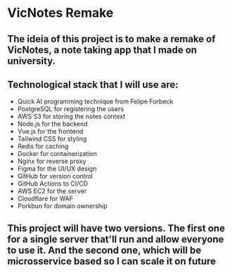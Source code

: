 # VicNotes Remake

## The ideia of this project is to make a remake of VicNotes, a note taking app that I made on university.

## Technological stack that I will use are:
- Quick AI programming technique from Felipe Forbeck
- PostgreSQL for registering the users
- AWS S3 for storing the notes context
- Node.js for the backend
- Vue.js for the frontend
- Tailwind CSS for styling
- Redis for caching
- Docker for containerization
- Nginx for reverse proxy
- Figma for the UI/UX design
- GitHub for version control
- GitHub Actions to CI/CD
- AWS EC2 for the server
- Cloudflare for WAF
- Porkbun for domain ownership

## This project will have two versions. The first one for a single server that'll run and allow everyone to use it. And the second one, which will be microsservice based so I can scale it on future

